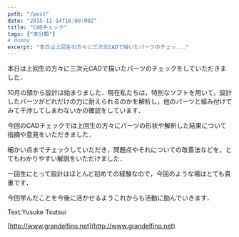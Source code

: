 ```yaml
---
path: "/post"
date: "2015-11-14T16:00:00Z"
title: "CADチェック"
tags: ["未分類"]
# dummy
excerpt: "本日は上回生の方々に三次元CADで描いたパーツのチェッ..."
---
```




[](14-1.jpg)

本日は上回生の方々に三次元CADで描いたパーツのチェックをしていただきました．

10月の頭から設計は始まりました．現在私たちは，特別なソフトを用いて，設計したパーツがどれだけの力に耐えられるのかを解析し，他のパーツと組み付けてみて干渉してしまわないかの確認をしています．

今回のCADチェックでは上回生の方々にパーツの形状や解析した結果について指摘や意見をいただきました．

細かい点までチェックしていただき，問題点やそれについての改善法などを，とてもわかりやすい解説をいただけました．

一回生にとって設計はほとんど初めての経験なので，今回のような場はとても貴重です．

今回学んだことを今後に活かせるようこれからも活動に励んでいきます．

Text:Yusuke Tsutsui

[http://www.grandelfino.net](http://www.grandelfino.net)

